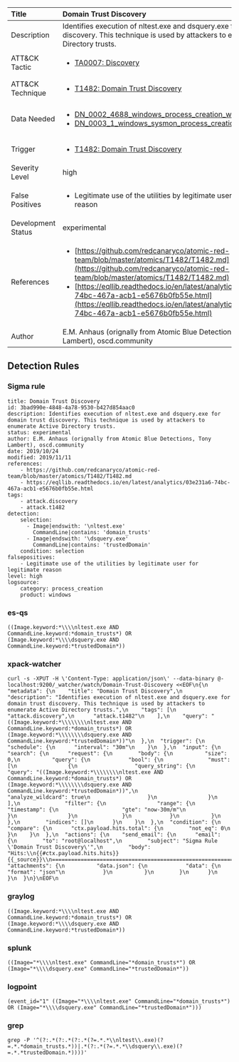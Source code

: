 | Title                | Domain Trust Discovery                                                                                                                                                 |
|:---------------------|:------------------------------------------------------------------------------------------------------------------------------------------------------------|
| Description          | Identifies execution of nltest.exe and dsquery.exe for domain trust discovery. This technique is used by attackers to enumerate Active Directory trusts.                                                                                                                                           |
| ATT&amp;CK Tactic    |  <ul><li>[TA0007: Discovery](https://attack.mitre.org/tactics/TA0007)</li></ul>  |
| ATT&amp;CK Technique | <ul><li>[T1482: Domain Trust Discovery](https://attack.mitre.org/techniques/T1482)</li></ul>  |
| Data Needed          | <ul><li>[DN_0002_4688_windows_process_creation_with_commandline](../Data_Needed/DN_0002_4688_windows_process_creation_with_commandline.md)</li><li>[DN_0003_1_windows_sysmon_process_creation](../Data_Needed/DN_0003_1_windows_sysmon_process_creation.md)</li></ul>  |
| Trigger              | <ul><li>[T1482: Domain Trust Discovery](../Triggers/T1482.md)</li></ul>  |
| Severity Level       | high |
| False Positives      | <ul><li>Legitimate use of the utilities by legitimate user for legitimate reason</li></ul>  |
| Development Status   | experimental |
| References           | <ul><li>[https://github.com/redcanaryco/atomic-red-team/blob/master/atomics/T1482/T1482.md](https://github.com/redcanaryco/atomic-red-team/blob/master/atomics/T1482/T1482.md)</li><li>[https://eqllib.readthedocs.io/en/latest/analytics/03e231a6-74bc-467a-acb1-e5676b0fb55e.html](https://eqllib.readthedocs.io/en/latest/analytics/03e231a6-74bc-467a-acb1-e5676b0fb55e.html)</li></ul>  |
| Author               | E.M. Anhaus (orignally from Atomic Blue Detections, Tony Lambert), oscd.community |


## Detection Rules

### Sigma rule

```
title: Domain Trust Discovery
id: 3bad990e-4848-4a78-9530-b427d854aac0
description: Identifies execution of nltest.exe and dsquery.exe for domain trust discovery. This technique is used by attackers to enumerate Active Directory trusts.
status: experimental
author: E.M. Anhaus (orignally from Atomic Blue Detections, Tony Lambert), oscd.community
date: 2019/10/24
modified: 2019/11/11
references:
    - https://github.com/redcanaryco/atomic-red-team/blob/master/atomics/T1482/T1482.md
    - https://eqllib.readthedocs.io/en/latest/analytics/03e231a6-74bc-467a-acb1-e5676b0fb55e.html
tags:
    - attack.discovery
    - attack.t1482
detection:
    selection:
      - Image|endswith: '\nltest.exe'
        CommandLine|contains: 'domain_trusts'
      - Image|endswith: '\dsquery.exe'
        CommandLine|contains: 'trustedDomain'
    condition: selection
falsepositives:
    - Legitimate use of the utilities by legitimate user for legitimate reason
level: high
logsource:
    category: process_creation
    product: windows

```





### es-qs
    
```
((Image.keyword:*\\\\nltest.exe AND CommandLine.keyword:*domain_trusts*) OR (Image.keyword:*\\\\dsquery.exe AND CommandLine.keyword:*trustedDomain*))
```


### xpack-watcher
    
```
curl -s -XPUT -H \'Content-Type: application/json\' --data-binary @- localhost:9200/_watcher/watch/Domain-Trust-Discovery <<EOF\n{\n  "metadata": {\n    "title": "Domain Trust Discovery",\n    "description": "Identifies execution of nltest.exe and dsquery.exe for domain trust discovery. This technique is used by attackers to enumerate Active Directory trusts.",\n    "tags": [\n      "attack.discovery",\n      "attack.t1482"\n    ],\n    "query": "((Image.keyword:*\\\\\\\\nltest.exe AND CommandLine.keyword:*domain_trusts*) OR (Image.keyword:*\\\\\\\\dsquery.exe AND CommandLine.keyword:*trustedDomain*))"\n  },\n  "trigger": {\n    "schedule": {\n      "interval": "30m"\n    }\n  },\n  "input": {\n    "search": {\n      "request": {\n        "body": {\n          "size": 0,\n          "query": {\n            "bool": {\n              "must": [\n                {\n                  "query_string": {\n                    "query": "((Image.keyword:*\\\\\\\\nltest.exe AND CommandLine.keyword:*domain_trusts*) OR (Image.keyword:*\\\\\\\\dsquery.exe AND CommandLine.keyword:*trustedDomain*))",\n                    "analyze_wildcard": true\n                  }\n                }\n              ],\n              "filter": {\n                "range": {\n                  "timestamp": {\n                    "gte": "now-30m/m"\n                  }\n                }\n              }\n            }\n          }\n        },\n        "indices": []\n      }\n    }\n  },\n  "condition": {\n    "compare": {\n      "ctx.payload.hits.total": {\n        "not_eq": 0\n      }\n    }\n  },\n  "actions": {\n    "send_email": {\n      "email": {\n        "to": "root@localhost",\n        "subject": "Sigma Rule \'Domain Trust Discovery\'",\n        "body": "Hits:\\n{{#ctx.payload.hits.hits}}{{_source}}\\n================================================================================\\n{{/ctx.payload.hits.hits}}",\n        "attachments": {\n          "data.json": {\n            "data": {\n              "format": "json"\n            }\n          }\n        }\n      }\n    }\n  }\n}\nEOF\n
```


### graylog
    
```
((Image.keyword:*\\\\nltest.exe AND CommandLine.keyword:*domain_trusts*) OR (Image.keyword:*\\\\dsquery.exe AND CommandLine.keyword:*trustedDomain*))
```


### splunk
    
```
((Image="*\\\\nltest.exe" CommandLine="*domain_trusts*") OR (Image="*\\\\dsquery.exe" CommandLine="*trustedDomain*"))
```


### logpoint
    
```
(event_id="1" ((Image="*\\\\nltest.exe" CommandLine="*domain_trusts*") OR (Image="*\\\\dsquery.exe" CommandLine="*trustedDomain*")))
```


### grep
    
```
grep -P '^(?:.*(?:.*(?:.*(?=.*.*\\nltest\\.exe)(?=.*.*domain_trusts.*))|.*(?:.*(?=.*.*\\dsquery\\.exe)(?=.*.*trustedDomain.*))))'
```



